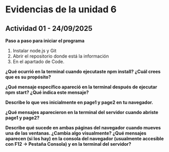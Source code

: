 # Evidencias de la unidad 6
## Actividad 01 - 24/09/2025

**Paso a paso para iniciar el programa**

1. Instalar node.js y Git
2. Abrir el repositorio donde está la información
3. En el apartado de <span style="color: azul;">Code.</span>

**¿Qué ocurrió en la terminal cuando ejecutaste npm install? ¿Cuál crees que es su propósito?**



**¿Qué mensaje específico apareció en la terminal después de ejecutar npm start? ¿Qué indica este mensaje?**



**Describe lo que ves inicialmente en page1 y page2 en tu navegador.**



**¿Qué mensajes aparecieron en la terminal del servidor cuando abriste page1 y page2?**



**Describe qué sucede en ambas páginas del navegador cuando mueves una de las ventanas. ¿Cambia algo visualmente? ¿Qué mensajes aparecen (si los hay) en la consola del navegador (usualmente accesible con F12 -> Pestaña Consola) y en la terminal del servidor?**

